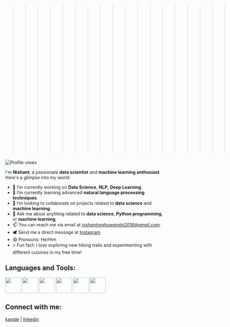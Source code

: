 <p align="center">

>>>>>>>>>>>>>>>>>>>>>>>>>>>>>>>>>>>>>>>>>>>>>>>>>>>>>>>>>>>>>>>>>># Hi, I'm *Nishant* 👋

</p>

![Profile views](https://komarev.com/ghpvc/?username=Nishant2018&color=blueviolet)

I'm **Nishant**, a passionate **data scientist** and **machine learning enthusiast**. Here's a glimpse into my world:

- 🔭 I’m currently working on **Data Science**, **NLP**, **Deep Learning**.
- 🌱 I’m currently learning advanced **natural language processing techniques**.
- 👯 I’m looking to collaborate on projects related to **data science** and **machine learning**.
- 💬 Ask me about anything related to **data science**, **Python programming**, or **machine learning**.
- 📫 You can reach me via email at *nishantraghuwanshi2018@gmail.com*.
- 🕊️ Send me a direct message at [Instagram](https://www.instagram.com/end_of_night.17j03/)
- 😄 Pronouns: He/Him
- ⚡ Fun fact: I love exploring new hiking trails and experimenting with different cuisines in my free time!

## **Languages and Tools:**
[<img src="https://backendapi.iihtsrt.com/wp-content/uploads/2022/04/CPP.jpg" width="50">](#) 
[<img src="https://upload.wikimedia.org/wikipedia/commons/thumb/0/0a/Python.svg/640px-Python.svg.png" width="50">](#) 
[<img src="https://i.pinimg.com/736x/28/ce/bf/28cebfa3c75ff7815999b0c81a826af6.jpg" width="50">](#) 
[<img src="https://cdn3.vectorstock.com/i/1000x1000/47/52/creative-machine-learning-logo-artificial-vector-19204752.jpg" width="50">](#) 
[<img src="https://techhubsolutions.in/wp-content/uploads/2020/05/deep-learning.jpg" width="50">](#) 
[<img src="https://user-images.githubusercontent.com/67586773/105040771-43887300-5a88-11eb-9f01-bee100b9ef22.png" width="50">](#)

## **Connect with me:**  
[kaggle](https://www.kaggle.com/endofnight17j03) | [linkedin](https://www.linkedin.com/in/nishant-raghuwanshi-1509a724a/)
